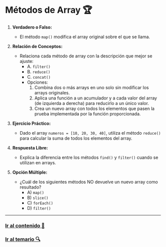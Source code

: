 # Métodos de Array 🏆

1. **Verdadero o Falso:**
   - El método `map()` modifica el array original sobre el que se llama.

2. **Relación de Conceptos:**
   - Relaciona cada método de array con la descripción que mejor se ajuste:
     - A. `filter()`
     - B. `reduce()`
     - C. `concat()`
     - Opciones:
       1. Combina dos o más arrays en uno solo sin modificar los arrays originales.
       2. Aplica una función a un acumulador y a cada valor del array (de izquierda a derecha) para reducirlo a un único valor.
       3. Crea un nuevo array con todos los elementos que pasen la prueba implementada por la función proporcionada.

3. **Ejercicio Práctico:**
   - Dado el array `numeros = [10, 20, 30, 40]`, utiliza el método `reduce()` para calcular la suma de todos los elementos del array.

4. **Respuesta Libre:**
   - Explica la diferencia entre los métodos `find()` y `filter()` cuando se utilizan en arrays.

5. **Opción Múltiple:**
   - ¿Cuál de los siguientes métodos NO devuelve un nuevo array como resultado?
     - A) `map()`
     - B) `slice()`
     - C) `forEach()`
     - D) `filter()`

---

### [Ir al contenido 📝](../../temario/07-arrays/metodos.md)

### [Ir al temario 🔍](../../readme.md)
